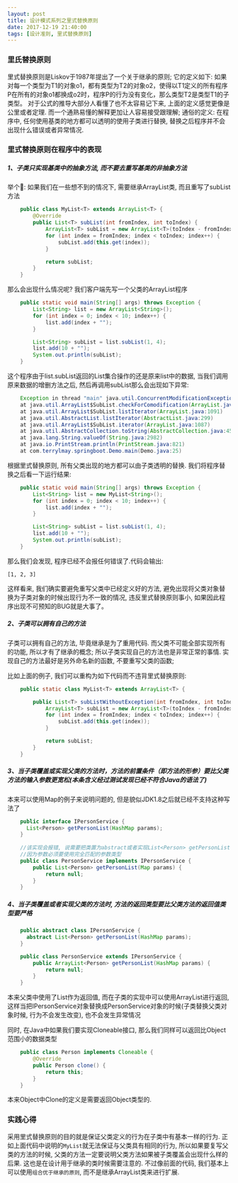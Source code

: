 ```yaml
---
layout: post
title: 设计模式系列之里式替换原则
date: 2017-12-19 21:40:00
tags: [设计准则, 里式替换原则]
---
```


### 里氏替换原则

里式替换原则是Liskov于1987年提出了一个关于继承的原则; 它的定义如下: 如果对每一个类型为T1的对象o1，都有类型为T2的对象o2，使得以T1定义的所有程序P在所有的对象o1都换成o2时，程序P的行为没有变化，那么类型T2是类型T1的子类型。 对于公式的推导大部分人看懂了也不太容易记下来, 上面的定义感觉更像是公里或者定理. 而一个通熟易懂的解释更加让人容易接受跟理解; 通俗的定义: 在程序中, 任何使用基类的地方都可以透明的使用子类进行替换, 替换之后程序并不会出现什么错误或者异常情况.

### 里式替换原则在程序中的表现

##### 1、子类只实现基类中的抽象方法, 而不要去重写基类的非抽象方法

举个🌰: 如果我们在一些想不到的情况下, 需要继承ArrayList类, 而且重写了subList方法

```java
    public class MyList<T> extends ArrayList<T> {
        @Override
        public List<T> subList(int fromIndex, int toIndex) {
            ArrayList<T> subList = new ArrayList<T>(toIndex - fromIndex);
            for (int index = fromIndex; index < toIndex; index++) {
                subList.add(this.get(index));
            }

            return subList;
        }
    }
```

那么会出现什么情况呢? 我们客户端先写一个父类的ArrayList程序

```java
    public static void main(String[] args) throws Exception {
        List<String> list = new ArrayList<String>();
        for (int index = 0; index < 10; index++) {
            list.add(index + "");
        }

        List<String> subList = list.subList(1, 4);
        list.add(10 + "");
        System.out.println(subList);
    }
```

这个程序由于list.subList返回的List集合操作的还是原来list中的数据, 当我们调用原来数据的增删方法之后, 然后再调用subList那么会出现如下异常:

```java
    Exception in thread "main" java.util.ConcurrentModificationException
	at java.util.ArrayList$SubList.checkForComodification(ArrayList.java:1231)
	at java.util.ArrayList$SubList.listIterator(ArrayList.java:1091)
	at java.util.AbstractList.listIterator(AbstractList.java:299)
	at java.util.ArrayList$SubList.iterator(ArrayList.java:1087)
	at java.util.AbstractCollection.toString(AbstractCollection.java:454)
	at java.lang.String.valueOf(String.java:2982)
	at java.io.PrintStream.println(PrintStream.java:821)
	at com.terrylmay.springboot.Demo.main(Demo.java:25)
```

根据里式替换原则, 所有父类出现的地方都可以由子类透明的替换. 我们将程序替换之后看一下运行结果:

```java
    public static void main(String[] args) throws Exception {
        List<String> list = new MyList<String>();
        for (int index = 0; index < 10; index++) {
            list.add(index + "");
        }

        List<String> subList = list.subList(1, 4);
        list.add(10 + "");
        System.out.println(subList);
    }
```

那么我们会发现, 程序已经不会报任何错误了.代码会输出:

    [1, 2, 3]

这样看来, 我们确实要避免重写父类中已经定义好的方法, 避免出现将父类对象替换为子类对象的时候出现行为不一致的情况, 违反里式替换原则事小, 如果因此程序出现不可预知的BUG就是大事了。

##### 2、子类可以拥有自己的方法

子类可以拥有自己的方法, 毕竟继承是为了重用代码. 而父类不可能全部实现所有的功能, 所以才有了继承的概念; 所以子类实现自己的方法也是非常正常的事情. 实现自己的方法最好是另外命名新的函数, 不要重写父类的函数;

比如上面的例子, 我们可以重构为如下代码而不违背里式替换原则:

```java
    public static class MyList<T> extends ArrayList<T> {

        public List<T> subListWithoutException(int fromIndex, int toIndex) {
            ArrayList<T> subList = new ArrayList<T>(toIndex - fromIndex);
            for (int index = fromIndex; index < toIndex; index++) {
                subList.add(this.get(index));
            }

            return subList;
        }
    }
```

##### 3、当子类覆盖或实现父类的方法时，方法的前置条件（即方法的形参）要比父类方法的输入参数更宽松(本条含义经过测试发现已经不符合Java的语法了)

本来可以使用Map的例子来说明问题的, 但是貌似JDK1.8之后就已经不支持这种写法了

```java
    public interface IPersonService {
      List<Person> getPersonList(HashMap params);
    }
    
    //该实现会报错, 说需要把类置为abstract或者实现List<Person> getPersonList(HashMap params);方法
    //因为参数必须要使用完全匹配的参数类型
    public class PersonService implements IPersonService {
        public List<Person> getPersonList(Map params) {
            return null;
        }
    }
```

##### 4、当子类覆盖或者实现父类的方法时, 方法的返回类型要比父类方法的返回值类型要严格

```java
    public abstract class IPersonService {
      abstract List<Person> getPersonList(HashMap params);
    }

    public class PersonService extends IPersonService {
        public ArrayList<Person> getPersonList(HashMap params) {
            return null;
        }
    }
```

本来父类中使用了List<Person>作为返回值, 而在子类的实现中可以使用ArrayList<Person>进行返回, 这样当把IPersonService对象替换成PersonService对象的时候(子类替换父类对象时候, 行为不会发生改变), 也不会发生异常情况

同时, 在Java中如果我们要实现Cloneable接口, 那么我们同样可以返回比Object范围小的数据类型

```java
    public class Person implements Cloneable {
        @Override
        public Person clone() {
            return this;
        }
    }
```

本来Object中Clone的定义是需要返回Object类型的.

### 实践心得

采用里式替换原则的目的就是保证父类定义的行为在子类中有基本一样的行为. 正如上面代码中说明的```MyList```就无法保证与父类具有相同的行为, 所以如果要复写父类的方法的时候, 父类的方法一定要说明父类方法如果被子类覆盖会出现什么样的后果. 这也是在设计用于继承的类时候需要注意的. 不过像前面的代码, 我们基本上可以使用```组合优于继承的原则```, 而不是继承ArrayList类来进行扩展.



